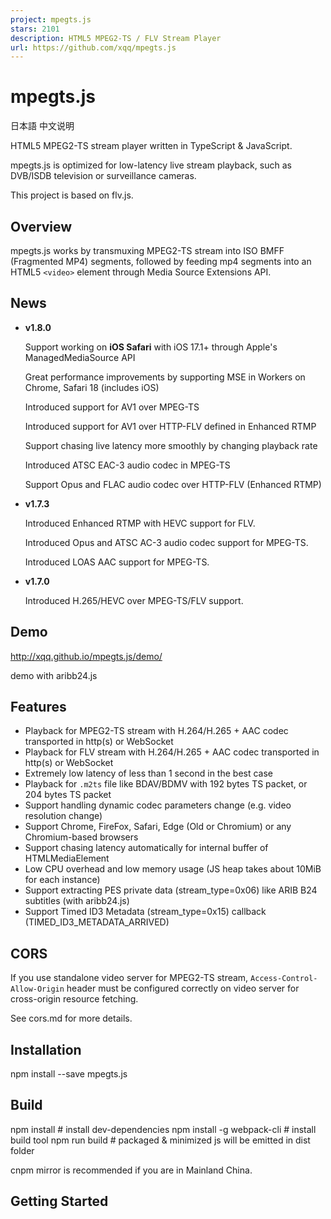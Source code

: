 ```yaml
---
project: mpegts.js
stars: 2101
description: HTML5 MPEG2-TS / FLV Stream Player
url: https://github.com/xqq/mpegts.js
---
```


mpegts.js
=========

日本語 中文说明

HTML5 MPEG2-TS stream player written in TypeScript & JavaScript.

mpegts.js is optimized for low-latency live stream playback, such as DVB/ISDB television or surveillance cameras.

This project is based on flv.js.

Overview
--------

mpegts.js works by transmuxing MPEG2-TS stream into ISO BMFF (Fragmented MP4) segments, followed by feeding mp4 segments into an HTML5 `<video>` element through Media Source Extensions API.

News
----

-   **v1.8.0**
    
    Support working on **iOS Safari** with iOS 17.1+ through Apple's ManagedMediaSource API
    
    Great performance improvements by supporting MSE in Workers on Chrome, Safari 18 (includes iOS)
    
    Introduced support for AV1 over MPEG-TS
    
    Introduced support for AV1 over HTTP-FLV defined in Enhanced RTMP
    
    Support chasing live latency more smoothly by changing playback rate
    
    Introduced ATSC EAC-3 audio codec in MPEG-TS
    
    Support Opus and FLAC audio codec over HTTP-FLV (Enhanced RTMP)
    
-   **v1.7.3**
    
    Introduced Enhanced RTMP with HEVC support for FLV.
    
    Introduced Opus and ATSC AC-3 audio codec support for MPEG-TS.
    
    Introduced LOAS AAC support for MPEG-TS.
    
-   **v1.7.0**
    
    Introduced H.265/HEVC over MPEG-TS/FLV support.
    

Demo
----

http://xqq.github.io/mpegts.js/demo/

demo with aribb24.js

Features
--------

-   Playback for MPEG2-TS stream with H.264/H.265 + AAC codec transported in http(s) or WebSocket
-   Playback for FLV stream with H.264/H.265 + AAC codec transported in http(s) or WebSocket
-   Extremely low latency of less than 1 second in the best case
-   Playback for `.m2ts` file like BDAV/BDMV with 192 bytes TS packet, or 204 bytes TS packet
-   Support handling dynamic codec parameters change (e.g. video resolution change)
-   Support Chrome, FireFox, Safari, Edge (Old or Chromium) or any Chromium-based browsers
-   Support chasing latency automatically for internal buffer of HTMLMediaElement
-   Low CPU overhead and low memory usage (JS heap takes about 10MiB for each instance)
-   Support extracting PES private data (stream\_type=0x06) like ARIB B24 subtitles (with aribb24.js)
-   Support Timed ID3 Metadata (stream\_type=0x15) callback (TIMED\_ID3\_METADATA\_ARRIVED)

CORS
----

If you use standalone video server for MPEG2-TS stream, `Access-Control-Allow-Origin` header must be configured correctly on video server for cross-origin resource fetching.

See cors.md for more details.

Installation
------------

npm install --save mpegts.js

Build
-----

npm install                 # install dev-dependencies
npm install -g webpack-cli  # install build tool
npm run build               # packaged & minimized js will be emitted in dist folder

cnpm mirror is recommended if you are in Mainland China.

Getting Started
---------------

<script src\="mpegts.js"\></script\>
<video id\="videoElement"\></video\>
<script\>
    if (mpegts.getFeatureList().mseLivePlayback) {
        var videoElement \= document.getElementById('videoElement');
        var player \= mpegts.createPlayer({
            type: 'mse',  // could also be mpegts, m2ts, flv
            isLive: true,
            url: 'http://example.com/live/livestream.ts'
        });
        player.attachMediaElement(videoElement);
        player.load();
        player.play();
    }
</script\>

mpegts.js could be tested with Simple Realtime Server.

TODO
----

-   MPEG2-TS static file playback (seeking is not supported now)

Limitations
-----------

-   mpeg2video is not supported
-   HTTP MPEG2-TS live stream could not work on old browsers like IE11
-   mpegts.js is not usable on iOS version 17.0 or older caused by the banning of Media Source Extensions (available on iPadOS), iOS 17.1 works through Managed Media Source API

Features inherited from flv.js
------------------------------

-   FLV container with H.264 + AAC / MP3 codec playback
-   Multipart segmented video playback
-   HTTP FLV low latency live stream playback
-   FLV over WebSocket live stream playback
-   Compatible with Chrome, FireFox, Safari 10, IE11 and Edge
-   Extremely low overhead, and hardware accelerated by your browser!

FLV playback limitations
------------------------

-   MP3 audio codec is currently not working on IE11 / Edge
-   HTTP FLV live stream is not currently working on all browsers, see livestream.md

FLV Multipart playback
----------------------

You only have to provide a playlist for `MediaDataSource`. See multipart.md

Livestream playback
-------------------

See livestream.md

API and Configuration
---------------------

See api.md

Debug
-----

npm install                 # install dev-dependencies
npm install -g webpack-cli  # install build tool
npm run build:debug         # packaged & minimized js will be emitted in dist folder

Design
------

See design.md

License
-------

```
Copyright (C) 2021 magicxqq. All Rights Reserved.

Licensed under the Apache License, Version 2.0 (the "License");
you may not use this file except in compliance with the License.
You may obtain a copy of the License at

    http://www.apache.org/licenses/LICENSE-2.0

Unless required by applicable law or agreed to in writing, software
distributed under the License is distributed on an "AS IS" BASIS,
WITHOUT WARRANTIES OR CONDITIONS OF ANY KIND, either express or implied.
See the License for the specific language governing permissions and
limitations under the License.
```
